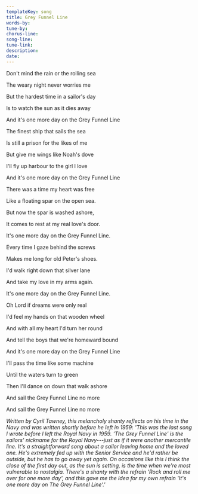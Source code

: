 ```yaml
---
templateKey: song
title: Grey Funnel Line  
words-by:
tune-by:
chorus-line:
song-line:
tune-link:
description:
date:
---
```

Don\'t mind the rain or the rolling sea

The weary night never worries me

But the hardest time in a sailor\'s day

Is to watch the sun as it dies away

And it's one more day on the Grey Funnel Line

The finest ship that sails the sea

Is still a prison for the likes of me

But give me wings like Noah\'s dove

I\'ll fly up harbour to the girl I love

And it's one more day on the Grey Funnel Line

There was a time my heart was free

Like a floating spar on the open sea.

But now the spar is washed ashore,

It comes to rest at my real love\'s door.

It\'s one more day on the Grey Funnel Line.

Every time I gaze behind the screws

Makes me long for old Peter\'s shoes.

I\'d walk right down that silver lane

And take my love in my arms again.

It\'s one more day on the Grey Funnel Line.

Oh Lord if dreams were only real

I\'d feel my hands on that wooden wheel

And with all my heart I\'d turn her round

And tell the boys that we\'re homeward bound

And it's one more day on the Grey Funnel Line

I\'ll pass the time like some machine

Until the waters turn to green

Then I\'ll dance on down that walk ashore

And sail the Grey Funnel Line no more

And sail the Grey Funnel Line no more

*Written by Cyril Tawney, this melancholy shanty reflects on his time in
the Navy and was written shortly before he left in 1959*: *'This was the
last song I wrote before I left the Royal Navy in 1959. 'The Grey Funnel
Line' is the sailors\' nickname for the Royal Navy---just as if it were
another mercantile line. It\'s a straightforward song about a sailor
leaving home and the loved one. He\'s extremely fed up with the Senior
Service and he\'d rather be outside, but he has to go away yet again. On
occasions like this I think the close of the first day out, as the sun
is setting, is the time when we\'re most vulnerable to nostalgia.
There\'s a shanty with the refrain 'Rock and roll me over for one more
day', and this gave me the idea for my own refrain 'It\'s one more day
on The Grey Funnel Line'.'*
